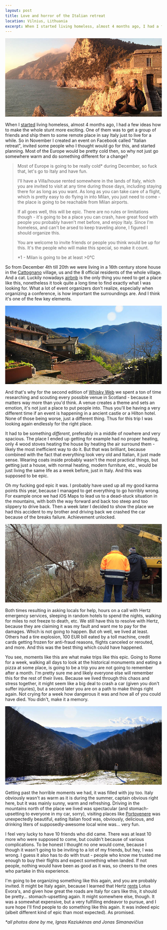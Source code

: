 ```yaml
---
layout: post
title: Love and horror of the Italian retreat
location: Vilnius, Lithuania
excerpt: When I started living homeless, almost 4 months ago, I had a few ideas how to make the whole stunt more exciting. One of them was to get a group of friends and ship them to some remote place in say Italy just to live for a while. So in November I created an event on Facebook called "Italian retreat", invited some people who I thought would go for this, and started planning. Most of the Europe would be pretty cold then, so why not just go somewhere warm and do something different for a change?
---
```


<img src="/blog/images/sitting-in-portovenere.jpg" alt="" />

When I [started](/blog/living-homeless.html) living homeless, almost 4 months ago, I had a few ideas how to make the whole stunt more exciting. One of them was to get a group of friends and ship them to some remote place in say Italy just to live for a while. So in November I created an event on Facebook called "Italian retreat", invited some people who I thought would go for this, and started planning. Most of the Europe would be pretty cold then, so why not just go somewhere warm and do something different for a change?

> Most of Europe is going to be really cold* during December, so fuck that, let's go to Italy and have fun.
>
> I'll have a Villa/house rented somewhere in the lands of Italy, which you are invited to visit at any time during those days, including staying there for as long as you want. As long as you can take care of a flight, which is pretty easy to do flying in into Milan, you just need to come - the place is going to be reachable from Milan airports.
>
> If all goes well, this will be epic. There are no rules or limitations though - it's going to be a place you can crash, have great food with people you probably haven't met before, and enjoy Italy. Since I'm homeless, and can't be arsed to keep traveling alone, I figured I should organize this.
>
> You are welcome to invite friends or people you think would be up for this. It's the people who will make this special, so make it count.
>
> \*1 - Milan is going to be at least >0°C

So from December 4th till 20th we were living in a 16th century stone house in the [Cattognano](http://maps.google.co.uk/maps?q=Via+Catognano,+Cattognano,+Massa-Carrara,+Italy&hl=en&sll=53.800651,-4.064941&sspn=9.363881,26.477051&oq=via+catognano+&hnear=Via+Catognano,+Cattognano,+Massa-carrara,+Toscana,+Italy&t=m&z=16) village, us and the 8 official residents of the whole village. And a cat. Luckily nowadays [airbnb](http://www.airbnb.com/) is the only thing you need to get a place like this, nonetheless it took quite a long time to find exactly what I was looking for. What a lot of event organizers don't realize, especially when organizing a conference, is how important the surroundings are. And I think it's one of the few key elements.

<img src="/blog/images/house-in-italy.jpg" alt="" />

And that's why for the second edition of [Whisky Web](http://whiskyweb.co.uk/) we spent a ton of time researching and scouting every possible venue in Scotland - because it matters way more than you'd think. A venue creates a theme and sets an emotion, it's not just a place to put people into. Thus you'll be having a very different time if an event is happening in a ancient castle or a Hilton hotel. None of those being worse, just a different thing. Thus for this trip I was looking again endlessly for the right place.

It had to be something *different*, preferably in a middle of nowhere and very spacious. The place I ended up getting for example had no proper heating, only 4 wood stoves heating the house by heating the air surround them - likely the most inefficient way to do it. But that was brilliant, because combined with the fact that everything look very old and Italian, it just made sense. Wearing coats inside probably wasn't the most practical things, but getting just a house, with normal heating, modern furniture, etc., would be just living the same life as a week before, just in Italy. And this was supposed to be epic.

Oh my fucking god epic it was. I probably have used up all my good karma points this year, because I managed to get everything to go horribly wrong. For example once we had iOS Maps to lead us to a dead-stuck situation in the mountains, with both the way forward and back too steep and too slippery to drive back. Then a week later I decided to show the place we had this accident to my brother and driving back we crashed the car because of the breaks failure. Achievement unlocked.

<img src="/blog/images/car-rescue.jpg" alt="" />

Both times resulting in asking locals for help, hours on a call with Hertz emergency services, sleeping in random hotels to spend the nights, walking for miles to not freeze to death, etc. We still have this to resolve with Hertz, because they are claiming it was my fault and want me to pay for the damages. Which is not going to happen. But oh well, we lived at least. Others had a tire explosion, 100 EUR bill eated by a toll machine, credit cards getting frozen for anti-fraud reasons, flights canceled or rerouted, and more. And this was the best thing which could have happened.

You see, moments like this are what make trips like this epic. Going to Rome for a week, walking all days to look at the historical monuments and eating a pizza at some place, is going to be a trip you are not going to remember after a month. I'm pretty sure me and likely everyone else will remember this for the rest of their lives. Because we lived through this chaos and stress together, it might seem like a big deal to crash a car (given you don't suffer injuries), but a second later you are on a path to make things right again. Not crying for a week how dangerous it was and how all of you could have died. You didn't, make it a memory.

<img src="/blog/images/mountains-in-italy.jpg" alt="" />

Getting past the horrible moments we had, it was filled with joy too. Italy obviously wasn't as warm as it is during the summer, captain obvious right here, but it was mainly sunny, warm and refreshing. Driving in the mountains north of the place we lived was spectacular (and stomach-upsetting to everyone in my car, sorry), visiting places like [Portovenere](http://maps.google.co.uk/maps?q=portovenere&hl=en&sll=44.335636,10.103302&sspn=0.369818,0.827408&hnear=Porto+Venere,+Province+of+La+Spezia,+Liguria,+Italy&t=m&z=13) was unexpectedly beautiful, eating Italian food was, obviously, delicious, and drinking liters of supposedly-awesome local wine was... very fun.

I feel very lucky to have 10 friends who did came. There was at least 10 more who were supposed to come, but couldn't because of various complications. To be honest I thought no one would come, because I though it wasn't going to be inviting to a lot of my friends, but hey, I was wrong. I guess it also has to do with trust - people who know me trusted me enough to buy their flights and expect something when landed. If not people, nothing would have been as good as it was, so cheers to the ones who partake in this experience.

I'm going to be organizing something like this again, and you are probably invited. It might be Italy again, because I learned that Hertz [rents](http://www.insideline.com/lotus/evora/rent-a-lotus-evora-from-hertz-europe.html) Lotus Evora's, and given how great the roads are Italy for cars like this, it should be pretty... stomach-upsetting again. It might somewhere else, though. It was a somewhat expensive, but a very fulfilling endeavor to pursue, and I sure hope I'll find people to do something like this again. It was indeed epic (albeit different kind of epic than most expected). As promised.

*\*all photos done by me, Ignas Kaziukėnas and Jonas Simanavičius*